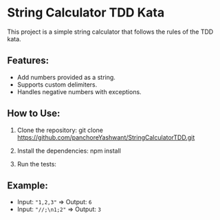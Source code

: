 # String Calculator TDD Kata

This project is a simple string calculator that follows the rules of the TDD kata.

## Features:

- Add numbers provided as a string.
- Supports custom delimiters.
- Handles negative numbers with exceptions.

## How to Use:

1. Clone the repository:
   git clone https://github.com/panchoreYashwant/StringCalculatorTDD.git

2. Install the dependencies:
   npm install

3. Run the tests:

## Example:

- Input: `"1,2,3"` => Output: `6`
- Input: `"//;\n1;2"` => Output: `3`
